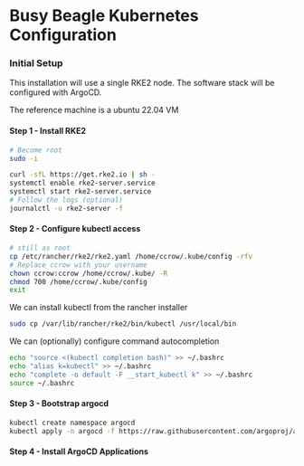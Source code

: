 # Busy Beagle Kubernetes Configuration


### Initial Setup

This installation will use a single RKE2 node. The software stack will be configured with ArgoCD.

The reference machine is a ubuntu 22.04 VM


#### Step 1 - Install RKE2

```bash
# Become root
sudo -i
```


```bash
curl -sfL https://get.rke2.io | sh -
systemctl enable rke2-server.service
systemctl start rke2-server.service
# Follow the logs (optional)
journalctl -u rke2-server -f
```


#### Step 2 - Configure kubectl access

```bash
# still as root
cp /etc/rancher/rke2/rke2.yaml /home/ccrow/.kube/config -rfv
# Replace ccrow with your username
chown ccrow:ccrow /home/ccrow/.kube/ -R
chmod 700 /home/ccrow/.kube/config
exit
```

We can install kubectl from the rancher installer
```bash
sudo cp /var/lib/rancher/rke2/bin/kubectl /usr/local/bin
```

We can (optionally) configure command autocompletion
```bash
echo "source <(kubectl completion bash)" >> ~/.bashrc
echo "alias k=kubectl" >> ~/.bashrc
echo "complete -o default -F __start_kubectl k" >> ~/.bashrc
source ~/.bashrc
```

#### Step 3 - Bootstrap argocd

```bash
kubectl create namespace argocd
kubectl apply -n argocd -f https://raw.githubusercontent.com/argoproj/argo-cd/stable/manifests/install.yaml
```

#### Step 4 - Install ArgoCD Applications


